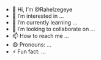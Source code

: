 - 👋 Hi, I’m @Rahelzegeye
- 👀 I’m interested in ...
- 🌱 I’m currently learning ...
- 💞️ I’m looking to collaborate on ...
- 📫 How to reach me ...
- 😄 Pronouns: ...
- ⚡ Fun fact: ...

<!---
Rahelzegeye/Rahelzegeye is a ✨ special ✨ repository because its `README.md` (this file) appears on your GitHub profile.
You can click the Preview link to take a look at your changes.
--->
